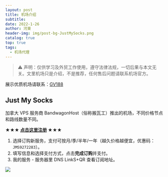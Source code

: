 ```yaml
---
layout: post
title: 机场介绍
subtitle: 
date: 2022-1-26
author: 河東
header-img: img/post-bg-JustMySocks.png
catalog: true
top: true
tags:
  - 机场代理
---
```


> ⚠️ 声明：仅供学习及外贸工作使用，遵守法律法规，一切后果与本文无关。文里机场只是介绍，不是推荐，任何售后问题请联系机场官方。

展示优质机场请联系：[GV188](https://t.me/GV188)

## Just My Socks

加拿大 VPS 服务商 BandwagonHost（俗称搬瓦工）推出的机场，不同价格节点和路线数量不同。

**★★★ [点击这里注册](https://justmysocks.net/members/aff.php?aff=12029) ★★★**

1. 选择订购新服务，支付可按月/季/半年/一年（越久价格越便宜，优惠码：`JMS9272283`）。
2. 填写信息和选择支付方式，点击**完成订购**并支付。
3. 我的服务 - 服务器里 DNS LinkS+QR 查看订阅地址。

![](https://i.imgur.com/hijxyiP.png)



